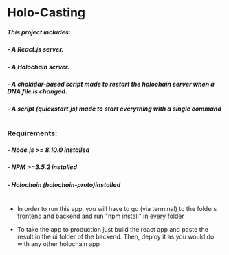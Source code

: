 # Holo-Casting

##### This project includes:

##### - A React.js server.
##### - A Holochain server.
##### - A chokidar-based script made to restart the holochain server when a DNA file is changed.
##### - A script (quickstart.js) made to start everything with a single command
#
### Requirements:

##### - Node.js >= 8.10.0 installed
##### - NPM >=3.5.2 installed
##### - Holochain (holochain-proto)installed
#

- In order to run this app, you will have to go (via terminal) to the folders frontend and backend and run "npm install" in every folder

- To take the app to production just build the react app and paste the result in the ui folder of the backend. Then, deploy it as you would do with any other holochain app